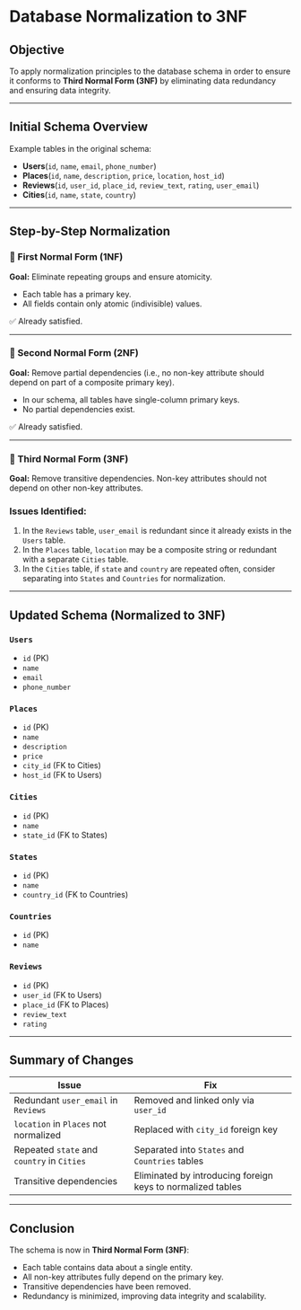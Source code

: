 # Database Normalization to 3NF

## Objective

To apply normalization principles to the database schema in order to ensure it conforms to **Third Normal Form (3NF)** by eliminating data redundancy and ensuring data integrity.

---

## Initial Schema Overview

Example tables in the original schema:

- **Users**(`id`, `name`, `email`, `phone_number`)
- **Places**(`id`, `name`, `description`, `price`, `location`, `host_id`)
- **Reviews**(`id`, `user_id`, `place_id`, `review_text`, `rating`, `user_email`)
- **Cities**(`id`, `name`, `state`, `country`)

---

## Step-by-Step Normalization

### 🔹 First Normal Form (1NF)

**Goal:** Eliminate repeating groups and ensure atomicity.

- Each table has a primary key.
- All fields contain only atomic (indivisible) values.

✅ Already satisfied.

---

### 🔹 Second Normal Form (2NF)

**Goal:** Remove partial dependencies (i.e., no non-key attribute should depend on part of a composite primary key).

- In our schema, all tables have single-column primary keys.
- No partial dependencies exist.

✅ Already satisfied.

---

### 🔹 Third Normal Form (3NF)

**Goal:** Remove transitive dependencies. Non-key attributes should not depend on other non-key attributes.

### Issues Identified:
1. In the `Reviews` table, `user_email` is redundant since it already exists in the `Users` table.
2. In the `Places` table, `location` may be a composite string or redundant with a separate `Cities` table.
3. In the `Cities` table, if `state` and `country` are repeated often, consider separating into `States` and `Countries` for normalization.

---

## Updated Schema (Normalized to 3NF)

### `Users`
- `id` (PK)
- `name`
- `email`
- `phone_number`

### `Places`
- `id` (PK)
- `name`
- `description`
- `price`
- `city_id` (FK to Cities)
- `host_id` (FK to Users)

### `Cities`
- `id` (PK)
- `name`
- `state_id` (FK to States)

### `States`
- `id` (PK)
- `name`
- `country_id` (FK to Countries)

### `Countries`
- `id` (PK)
- `name`

### `Reviews`
- `id` (PK)
- `user_id` (FK to Users)
- `place_id` (FK to Places)
- `review_text`
- `rating`

---

## Summary of Changes

| Issue | Fix |
|------|-----|
| Redundant `user_email` in `Reviews` | Removed and linked only via `user_id` |
| `location` in `Places` not normalized | Replaced with `city_id` foreign key |
| Repeated `state` and `country` in `Cities` | Separated into `States` and `Countries` tables |
| Transitive dependencies | Eliminated by introducing foreign keys to normalized tables |

---

## Conclusion

The schema is now in **Third Normal Form (3NF)**:
- Each table contains data about a single entity.
- All non-key attributes fully depend on the primary key.
- Transitive dependencies have been removed.
- Redundancy is minimized, improving data integrity and scalability.

